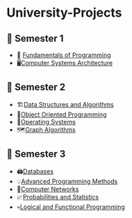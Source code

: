 # University-Projects

## :file_folder: Semester 1 
- :battery:	[Fundamentals of Programming](https://github.com/Florin1616/University-Projects/tree/main/Semester%201/Fundamentals%20of%20Programming)
- :desktop_computer:[Computer Systems Architecture](https://github.com/Florin1616/University-Projects/tree/main/Semester%201/Computer%20Systems%20Architecture)

## :file_folder: Semester 2 
- :building_construction:[Data Structures and Algorithms](https://github.com/Florin1616/University-Projects/tree/377f89e6b45d424ab2542c1db26c49590656521e/Semester%202/Data%20Structures%20and%20Algorithms)
- :fire_extinguisher:[Object Oriented Programming](https://github.com/Florin1616/University-Projects/tree/439c27ad51457f0bc4b937de36a15ab948d9ed7b/Semester%202/Object-Oriented-Programming)
- :dvd:[Operating Systems](https://github.com/Florin1616/University-Projects/tree/8b66bf27c5d162174a771ba4c2fbcbc9bc8860e6/Semester%202/Operating%20Systems)
- :world_map:[Graph Algorithms](https://github.com/Florin1616/University-Projects/tree/8eee7fab779e9e4c853917234089b5499949e62f/Semester%202/Graph%20Algorithms)

## :file_folder: Semester 3 
- :printer:[Databases](https://github.com/Florin1616/University-Projects/tree/main/Semester%203/Databases)
- :bulb:[Advanced Programming Methods](https://github.com/Florin1616/University-Projects/tree/97bc716335e02fff687361bf2e32f87acc0625bf/Semester%203/Advanced%20Programming%20Methods/Labs)
- :electric_plug:[Computer Networks](https://github.com/Florin1616/University-Projects/tree/1ccdaf30e339fe2b183e06d4e883314770196b74/Semester%203/Computer%20Networks)
- :chart_with_upwards_trend:[Probabilities and Statistics](https://github.com/Florin1616/University-Projects/tree/ef6c57ac0b1e3eb1f59d38b447d88060a1b48334/Semester%203/Probabilities%20and%20Statistics)
- :skull:[Logical and Functional Programming](https://github.com/Florin1616/University-Projects/tree/6ecf14e761f952618936dfc07f10fd313620e9e7/Semester%203/Logical%20and%20Functional%20Programming)

